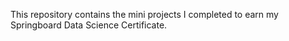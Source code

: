 This repository contains the mini projects I completed to earn my Springboard Data Science Certificate.
